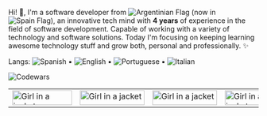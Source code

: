 Hi! 👋, I'm a software developer from ![Argentinian Flag](https://www.printableworldflags.com/icon-flags/16/Argentina.png) (now in ![Spain Flag](https://www.printableworldflags.com/icon-flags/16/Spain.png)), an innovative tech mind with <strong>4 years</strong> of experience in the field of software development. Capable of working with a variety of technology and software solutions. Today I'm focusing on keeping learning awesome technology stuff and grow both, personal and professionally. ✨

Langs: ![Spanish](https://www.printableworldflags.com/icon-flags/16/Spain.png) ▪ ![English](https://www.printableworldflags.com/icon-flags/16/United%20Kingdom.png) ▪ ![Portuguese](https://www.printableworldflags.com/icon-flags/16/Brazil.png) ▪ ![Italian](https://www.printableworldflags.com/icon-flags/16/Italy.png)

![Codewars](https://www.codewars.com/users/Pshye18/badges/large)

<table  border="0px">
    <tr>
        <td style='border:none;'><img src="https://img.shields.io/badge/-Angular-BD002E?logo=angular&logoColor=white&style=for-the-badge" alt="Girl in a jacket" width="120" height="30" ></td>
        <td style='border:none;'><img src="https://img.shields.io/badge/-Wordpress-21759b?logo=wordpress&logoColor=white&style=for-the-badge" alt="Girl in a jacket" width="130" height="30" style='border:none;'></td>
        <td style='border:none;'><img src="https://img.shields.io/badge/-mongodb-10AA50?logo=mongodb&logoColor=white&style=for-the-badge" alt="Girl in a jacket" width="130" height="30" style='border:none;'></td>
        <td style='border:none;'><img src="https://img.shields.io/badge/-git-E84D31?logo=git&logoColor=white&style=for-the-badge" alt="Girl in a jacket" width="80" height="30" style='border:none;'></td>
        <td style='border:none;'><img src="https://img.shields.io/badge/-npm-000000?logo=npm&logoColor=white&style=for-the-badge" alt="Girl in a jacket" width="80" height="30" style='border:none;'></td>
        <td style='border:none;'><img src="https://img.shields.io/badge/-react-000000?logo=react&logoColor=7CDFFE&style=for-the-badge" alt="Girl in a jacket" width="95" height="30" style='border:none;'></td>
    </tr>
    
</table>
